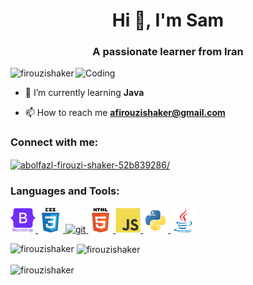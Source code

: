 
<h1 align="center">Hi 👋, I'm Sam </h1>
<h3 align="center">A passionate learner from Iran</h3>
<img align="right" alt="Coding" width="400" src="https://media2.giphy.com/media/v1.Y2lkPTc5MGI3NjExbGlmYXd3a29rM3FsaWl6MWh3OHh3bmplcTJscGU3ODJ1MzRyYjloYiZlcD12MV9pbnRlcm5hbF9naWZfYnlfaWQmY3Q9Zw/qgQUggAC3Pfv687qPC/giphy.gif">
<p align="left"> <img src="https://komarev.com/ghpvc/?username=firouzishaker&label=Profile%20views&color=0e75b6&style=flat" alt="firouzishaker" /> </p>

- 🌱 I’m currently learning **Java**

- 📫 How to reach me **afirouzishaker@gmail.com**

<h3 align="left">Connect with me:</h3>
<p align="left">
<a href="https://linkedin.com/in/abolfazl-firouzi-shaker-52b839286/" target="blank"><img align="center" src="https://raw.githubusercontent.com/rahuldkjain/github-profile-readme-generator/master/src/images/icons/Social/linked-in-alt.svg" alt="abolfazl-firouzi-shaker-52b839286/" height="30" width="40" /></a>
</p>

<h3 align="left">Languages and Tools:</h3>
<p align="left"> <a href="https://getbootstrap.com" target="_blank" rel="noreferrer"> <img src="https://raw.githubusercontent.com/devicons/devicon/master/icons/bootstrap/bootstrap-plain-wordmark.svg" alt="bootstrap" width="40" height="40"/> </a> <a href="https://www.w3schools.com/css/" target="_blank" rel="noreferrer"> <img src="https://raw.githubusercontent.com/devicons/devicon/master/icons/css3/css3-original-wordmark.svg" alt="css3" width="40" height="40"/> </a> <a href="https://git-scm.com/" target="_blank" rel="noreferrer"> <img src="https://www.vectorlogo.zone/logos/git-scm/git-scm-icon.svg" alt="git" width="40" height="40"/> </a> <a href="https://www.w3.org/html/" target="_blank" rel="noreferrer"> <img src="https://raw.githubusercontent.com/devicons/devicon/master/icons/html5/html5-original-wordmark.svg" alt="html5" width="40" height="40"/> </a> <a href="https://developer.mozilla.org/en-US/docs/Web/JavaScript" target="_blank" rel="noreferrer"> <img src="https://raw.githubusercontent.com/devicons/devicon/master/icons/javascript/javascript-original.svg" alt="javascript" width="40" height="40"/> </a> <a href="https://www.python.org" target="_blank" rel="noreferrer"> <img src="https://raw.githubusercontent.com/devicons/devicon/master/icons/python/python-original.svg" alt="python" width="40" height="40"/> </a>
<a href="https://www.java.com" target="_blank" rel="noreferrer"> <img src="https://raw.githubusercontent.com/devicons/devicon/master/icons/java/java-original.svg" alt="java" width="40" height="40"/> </a></p>

<p><img align="left" src="https://github-readme-stats.vercel.app/api/top-langs?username=firouzishaker&show_icons=true&locale=en&layout=compact" alt="firouzishaker" /></p>

<p>&nbsp;<img align="center" src="https://github-readme-stats.vercel.app/api?username=firouzishaker&show_icons=true&locale=en" alt="firouzishaker" /></p>

<p><img align="center" src="https://github-readme-streak-stats.herokuapp.com/?user=firouzishaker&" alt="firouzishaker" /></p>
